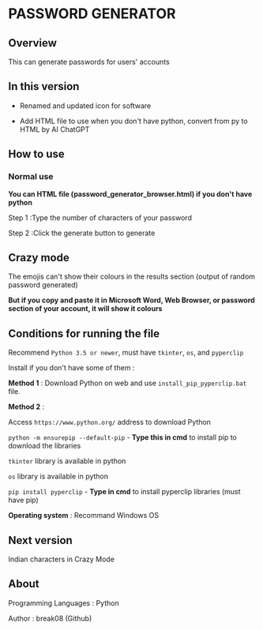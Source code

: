 # PASSWORD GENERATOR

## Overview

This can generate passwords for users' accounts

## In this version

- Renamed and updated icon for software

- Add HTML file to use when you don't have python, convert from py to HTML by AI ChatGPT

## How to use

### Normal use

**You can HTML file (password_generator_browser.html) if you don't have python**

Step 1 :Type the number of characters of your password

Step 2 :Click the generate button to generate

## Crazy mode

The emojis can't show their colours in the results section (output of random password generated)

**But if you copy and paste it in Microsoft Word, Web Browser, or password section of your account, it will show it colours**

## Conditions for running the file

Recommend `Python 3.5 or newer`, must have `tkinter`, `os`, and `pyperclip`

Install if you don't have some of them :

**Method 1** : Download Python on web and use `install_pip_pyperclip.bat` file.

**Method 2** :

Access `https://www.python.org/` address to download Python

`python -m ensurepip --default-pip` - **Type this in cmd** to install pip to download the libraries

`tkinter` library is available in python

`os` library is available in python

`pip install pyperclip` - **Type in cmd** to install pyperclip libraries (must have pip)

**Operating system** : Recommand Windows OS

## Next version

Indian characters in Crazy Mode

## About

Programming Languages : Python

Author : break08 (Github)
